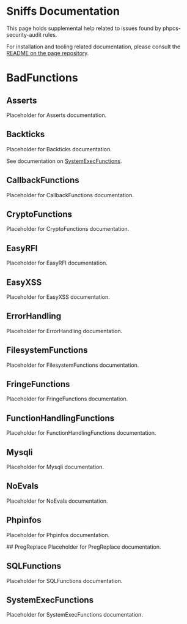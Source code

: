 # Sniffs Documentation

This page holds supplemental help related to issues found by phpcs-security-audit rules.

For installation and tooling related documentation, please consult the [README on the page repository](https://github.com/FloeDesignTechnologies/phpcs-security-audit).


# BadFunctions

## Asserts

Placeholder for Asserts documentation.


## Backticks

Placeholder for Backticks documentation.

See documentation on [SystemExecFunctions](#SystemExecFunctions).


## CallbackFunctions 

Placeholder for CallbackFunctions documentation.


## CryptoFunctions

Placeholder for CryptoFunctions documentation.


## EasyRFI

Placeholder for EasyRFI documentation.


## EasyXSS

Placeholder for EasyXSS documentation.


## ErrorHandling

Placeholder for ErrorHandling documentation.


## FilesystemFunctions

Placeholder for FilesystemFunctions documentation.


## FringeFunctions

Placeholder for FringeFunctions documentation.


## FunctionHandlingFunctions

Placeholder for FunctionHandlingFunctions documentation.


## Mysqli

Placeholder for Mysqli documentation.


## NoEvals

Placeholder for NoEvals documentation.


## Phpinfos

Placeholder for Phpinfos documentation.


<div name="BadFunctions-PregReplace" data-unique="BadFunctions-PregReplace" id="BadFunctions-PregReplace"></div>
## PregReplace
Placeholder for PregReplace documentation.


## SQLFunctions

Placeholder for SQLFunctions documentation.


## SystemExecFunctions

Placeholder for SystemExecFunctions documentation.
